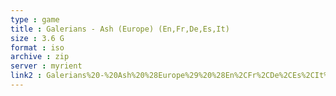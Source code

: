 ```yaml
---
type : game
title : Galerians - Ash (Europe) (En,Fr,De,Es,It)
size : 3.6 G
format : iso
archive : zip
server : myrient
link2 : Galerians%20-%20Ash%20%28Europe%29%20%28En%2CFr%2CDe%2CEs%2CIt%29
---
```

